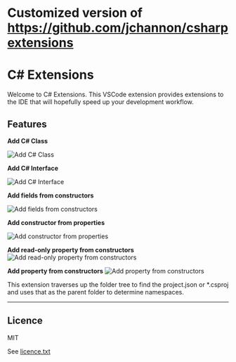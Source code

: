 # Customized version of https://github.com/jchannon/csharpextensions

# C# Extensions

Welcome to C# Extensions.  This VSCode extension provides extensions to the IDE that will hopefully speed up your development workflow.

## Features

**Add C# Class**

![Add C# Class](https://github.com/jchannon/csharpextensions/raw/master/./featureimages/newclass.gif)

**Add C# Interface**

![Add C# Interface](https://github.com/jchannon/csharpextensions/raw/master/./featureimages/newinterface.gif)

**Add fields from constructors**

![Add fields from constructors](https://github.com/jchannon/csharpextensions/raw/master/./featureimages/fieldfromctor.gif)

**Add constructor from properties**

![Add constructor from properties](https://github.com/jchannon/csharpextensions/raw/master/./featureimages/ctorfromprop.gif)

**Add read-only property from constructors**
![Add read-only property from constructors](https://github.com/jchannon/csharpextensions/raw/master/./featureimages/propfromctor.gif)

**Add property from constructors**
![Add property from constructors](https://github.com/jchannon/csharpextensions/raw/master/./featureimages/fullpropfromctor.gif)


This extension traverses up the folder tree to find the project.json or *.csproj and uses that as the parent folder to determine namespaces.


-----------------------------------------------------------------------------------------------------------

## Licence 

MIT  

See [licence.txt](https://github.com/jchannon/csharpextensions/blob/master/./licence.txt)
